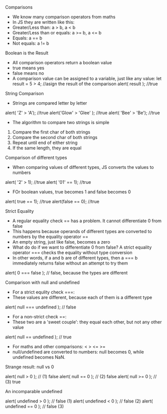 Comparisons
 - We know many comparison operators from maths
 - In JS they are written like this:
  - Greater/Less than: a > b, a < b
  - Greater/Less than or equals: a >= b, a <= b
  - Equals: a == b
  - Not equals: a != b

Boolean is the Result
 - All comparison operators return a boolean value
  - true means yes
  - false means no
 - A comparison value can be assigned to a variable, just like any value:
  let result = 5 > 4; //asign the result of the comparison
  alert( result ); //true

String Comparison
 - Strings are compared letter by letter

  alert( 'Z' > 'A'); //true
  alert('Glow' > 'Glee' ); //true
  alert( 'Bee' > 'Be'); //true

 - The algorithm to compare two strings is simple
  1. Compare the first char of both strings
  2. Compare the second char of both strings
  3. Repeat until end of either string
  4. If the same length, they are equal

Comparison of different types
 - When comparing values of different types, JS converts the values to numbers

  alert( '2' > 1); //true
  alert( '01' == 1); //true

 - FOr boolean values, true becomes 1 and false becomes 0

  alert( true == 1); //true
  alert(false == 0); //true

Strict Equality
 - A regular equality check == has a problem. It cannot differentiate 0 from false
 - This happens because operands of different types are converted to numbers by the equality operator ==
 - An empty string, just like false, becomes a zero
 - What do do if we want to differentiate 0 from false?
 A strict equality operator === checks the equality without type conversion
  - In other words, if a and b are of different types, then a === b immediately returns false without an attempt to try them

   alert( 0 === false ); // false, because the types are different

Comparison with null and undefined
 - For a strict equlity check ===:
  - These values are different, because each of them is a different type

   alert( null === undefined ); // false

 - For a non-strict check ==:
  - These two are a 'sweet couple': they equal each other, but not any other value

   alert( null == undefined ); // true

 - For maths and other comparisons: < > <= >=
  - null/undefined are converted to numbers: null becomes 0, while undefined becomes NaN.

Strange result: null vs 0

  alert( null > 0 );  // (1) false
  alert( null == 0 ); // (2) false
  alert( null >= 0 ); // (3) true

An incomparable undefined

  alert( undefined > 0 ); // false (1)
  alert( undefined < 0 ); // false (2)
  alert( undefined == 0 ); // false (3)